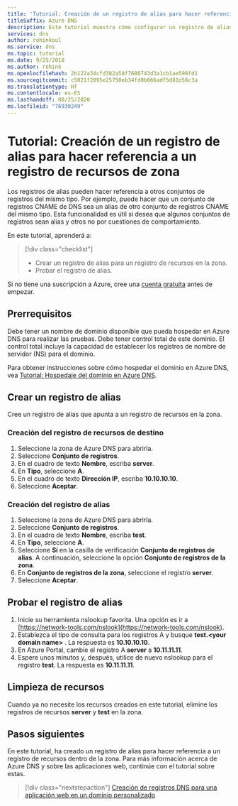 ```yaml
---
title: 'Tutorial: Creación de un registro de alias para hacer referencia a un registro de recursos de una zona'
titleSuffix: Azure DNS
description: Este tutorial muestra cómo configurar un registro de alias de Azure DNS para hacer referencia a un registro de recursos dentro de la zona.
services: dns
author: rohinkoul
ms.service: dns
ms.topic: tutorial
ms.date: 9/25/2018
ms.author: rohink
ms.openlocfilehash: 2b122a34cfd382a58f7680743d3a1cb1ae598fd1
ms.sourcegitcommit: c5021f2095e25750eb34fd0b866adf5d81d56c3a
ms.translationtype: HT
ms.contentlocale: es-ES
ms.lasthandoff: 08/25/2020
ms.locfileid: "76939249"
---
```

# <a name="tutorial-create-an-alias-record-to-refer-to-a-zone-resource-record"></a>Tutorial: Creación de un registro de alias para hacer referencia a un registro de recursos de zona

Los registros de alias pueden hacer referencia a otros conjuntos de registros del mismo tipo. Por ejemplo, puede hacer que un conjunto de registros CNAME de DNS sea un alias de otro conjunto de registros CNAME del mismo tipo. Esta funcionalidad es útil si desea que algunos conjuntos de registros sean alias y otros no por cuestiones de comportamiento.

En este tutorial, aprenderá a:

> [!div class="checklist"]
> * Crear un registro de alias para un registro de recursos en la zona.
> * Probar el registro de alias.


Si no tiene una suscripción a Azure, cree una [cuenta gratuita](https://azure.microsoft.com/free/?WT.mc_id=A261C142F) antes de empezar.

## <a name="prerequisites"></a>Prerrequisitos
Debe tener un nombre de dominio disponible que pueda hospedar en Azure DNS para realizar las pruebas. Debe tener control total de este dominio. El control total incluye la capacidad de establecer los registros de nombre de servidor (NS) para el dominio.

Para obtener instrucciones sobre cómo hospedar el dominio en Azure DNS, vea [Tutorial: Hospedaje del dominio en Azure DNS](dns-delegate-domain-azure-dns.md).


## <a name="create-an-alias-record"></a>Crear un registro de alias

Cree un registro de alias que apunta a un registro de recursos en la zona.

### <a name="create-the-target-resource-record"></a>Creación del registro de recursos de destino
1. Seleccione la zona de Azure DNS para abrirla.
2. Seleccione **Conjunto de registros**.
3. En el cuadro de texto **Nombre**, escriba **server**.
4. En **Tipo**, seleccione **A**.
5. En el cuadro de texto **Dirección IP**, escriba **10.10.10.10**.
6. Seleccione **Aceptar**.

### <a name="create-the-alias-record"></a>Creación del registro de alias
1. Seleccione la zona de Azure DNS para abrirla.
2. Seleccione **Conjunto de registros**.
3. En el cuadro de texto **Nombre**, escriba **test**.
4. En **Tipo**, seleccione **A**.
5. Seleccione **Sí** en la casilla de verificación **Conjunto de registros de alias**. A continuación, seleccione la opción **Conjunto de registros de la zona**.
6. En **Conjunto de registros de la zona**, seleccione el registro **server**.
7. Seleccione **Aceptar**.

## <a name="test-the-alias-record"></a>Probar el registro de alias

1. Inicie su herramienta nslookup favorita. Una opción es ir a [https://network-tools.com/nslook](https://network-tools.com/nslook).
2. Establezca el tipo de consulta para los registros A y busque **test.\<your domain name\>** . La respuesta es **10.10.10.10**.
3. En Azure Portal, cambie el registro A **server** a **10.11.11.11**.
4. Espere unos minutos y, después, utilice de nuevo nslookup para el registro **test**. La respuesta es **10.11.11.11**.

## <a name="clean-up-resources"></a>Limpieza de recursos

Cuando ya no necesite los recursos creados en este tutorial, elimine los registros de recursos **server** y **test** en la zona.


## <a name="next-steps"></a>Pasos siguientes

En este tutorial, ha creado un registro de alias para hacer referencia a un registro de recursos dentro de la zona. Para más información acerca de Azure DNS y sobre las aplicaciones web, continúe con el tutorial sobre estas.

> [!div class="nextstepaction"]
> [Creación de registros DNS para una aplicación web en un dominio personalizado](./dns-web-sites-custom-domain.md)

